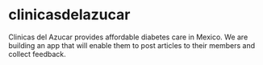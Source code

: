 clinicasdelazucar
=================

Clinicas del Azucar provides affordable diabetes care in Mexico. We are building an app that will enable them to post articles to their members and collect feedback.
